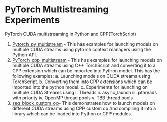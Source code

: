 # PyTorch Multistreaming Experiments
PyTorch CUDA multistreaming  in Python and CPP(TorchScript)
1. [Pytorch_py_multistream](https://github.com/sandeepkumar-skb/pytorch_multistreaming/tree/main/pytorch_py_multistream) - This has examples for launching models on multiple CUDA streams 
using pytorch context managers using the Python API.
2. [PyTorch_cpp_multistream](https://github.com/sandeepkumar-skb/pytorch_multistreaming/tree/main/pytorch_cpp_multistream) - This has examples for launching models on multiple CUDA streams
using C++ TorchScript and converting it to a CPP extension which can be imported into Python model.
   This has the following examples:
   a. Launching models on CUDA streams using TorchScript.
   b. Converting them into CPP extensions which can be imported into the python model.
   c. Experiments for launching on multiple CUDA Streams using
    i. Threads
    ii. async_launch
    iii. pthreads with priority
    iv. OpenMP thread pools
    v. TBB thread pools
3. [seq_block_custom_op](https://github.com/sandeepkumar-skb/pytorch_multistreaming/tree/main/seq_block_custom_op)- This demonstrates how to launch models on different CUDA streams using CPP custom op and 
compiling it into a library which can be loaded into Python or CPP modules.
